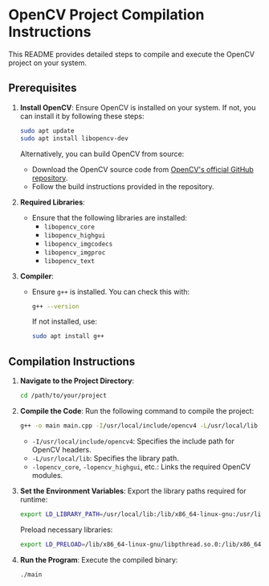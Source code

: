 # OpenCV Project Compilation Instructions

This README provides detailed steps to compile and execute the OpenCV project on your system.

## Prerequisites

1. **Install OpenCV**:
   Ensure OpenCV is installed on your system. If not, you can install it by following these steps:
   ```bash
   sudo apt update
   sudo apt install libopencv-dev
   ```

   Alternatively, you can build OpenCV from source:
   - Download the OpenCV source code from [OpenCV's official GitHub repository](https://github.com/opencv/opencv).
   - Follow the build instructions provided in the repository.

2. **Required Libraries**:
   - Ensure that the following libraries are installed:
     - `libopencv_core`
     - `libopencv_highgui`
     - `libopencv_imgcodecs`
     - `libopencv_imgproc`
     - `libopencv_text`

3. **Compiler**:
   - Ensure `g++` is installed. You can check this with:
     ```bash
     g++ --version
     ```
     If not installed, use:
     ```bash
     sudo apt install g++
     ```

## Compilation Instructions

1. **Navigate to the Project Directory**:
   ```bash
   cd /path/to/your/project
   ```

2. **Compile the Code**:
   Run the following command to compile the project:
   ```bash
   g++ -o main main.cpp -I/usr/local/include/opencv4 -L/usr/local/lib -lopencv_core -lopencv_highgui -lopencv_imgcodecs -lopencv_imgproc -lopencv_text
   ```

   - `-I/usr/local/include/opencv4`: Specifies the include path for OpenCV headers.
   - `-L/usr/local/lib`: Specifies the library path.
   - `-lopencv_core`, `-lopencv_highgui`, etc.: Links the required OpenCV modules.

3. **Set the Environment Variables**:
   Export the library paths required for runtime:
   ```bash
   export LD_LIBRARY_PATH=/usr/local/lib:/lib/x86_64-linux-gnu:/usr/lib/x86_64-linux-gnu
   ```

   Preload necessary libraries:
   ```bash
   export LD_PRELOAD=/lib/x86_64-linux-gnu/libpthread.so.0:/lib/x86_64-linux-gnu/libc.so.6
   ```

4. **Run the Program**:
   Execute the compiled binary:
   ```bash
   ./main
   ```



